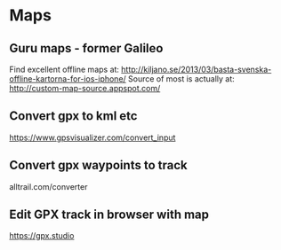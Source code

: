 # Maps

## Guru maps - former Galileo

Find excellent offline maps at: <http://kiljano.se/2013/03/basta-svenska-offline-kartorna-for-ios-iphone/>
Source of most is actually at: <http://custom-map-source.appspot.com/>

## Convert gpx to kml etc

<https://www.gpsvisualizer.com/convert_input>

## Convert gpx waypoints to track

alltrail.com/converter

## Edit GPX track in browser with map

<https://gpx.studio>
